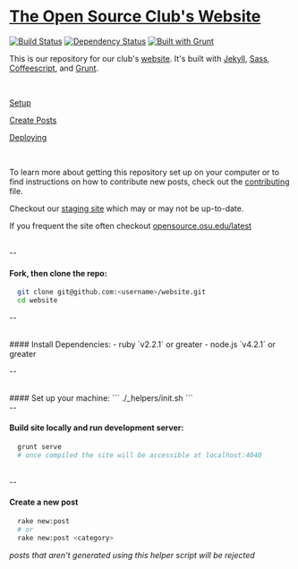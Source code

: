 # [The Open Source Club's Website](https://opensource.osu.edu)

[![Build Status](https://travis-ci.org/OSUOSC/website.svg?branch=master)](https://travis-ci.org/OSUOSC/website)
[![Dependency Status](https://gemnasium.com/OSUOSC/open-source-club-website.svg)](https://gemnasium.com/OSUOSC/open-source-club-website)
[![Built with Grunt](https://cdn.gruntjs.com/builtwith.png)](http://gruntjs.com/)


This is our repository for our club's [website](https://opensource.osu.edu). It's built with [Jekyll](https://github.com/jekyll/jekyll), [Sass](https://github.com/sass/sass), [Coffeescript](https://github.com/jashkenas/coffeescript), and [Grunt](https://github.com/gruntjs/grunt).


<br>


[Setup](https://github.com/OSUOSC/website/blob/master/_docs/setup.md)

[Create Posts](https://github.com/OSUOSC/website/blob/master/_docs/new-post.md)

[Deploying](https://github.com/OSUOSC/website/blob/master/_docs/deploying.md)

<br>

To learn more about getting this repository set up on your computer or to find instructions on how to contribute new posts, check out the [contributing](https://github.com/OSUOSC/website/blob/master/.github/CONTRIBUTING.md) file.

Checkout our [staging site](https://osuosc.github.io/website/) which may or may not be up-to-date.

If you frequent the site often checkout [opensource.osu.edu/latest](https://opensource.osu.edu/latest)

<br>
--
<br>

#### Fork, then clone the repo:
  ```bash
    git clone git@github.com:<username>/website.git
    cd website
  ```

--

<br>
#### Install Dependencies:
  - ruby `v2.2.1` or greater
  - node.js `v4.2.1` or greater

--

<br>
#### Set up your machine:
  ```
  ./_helpers/init.sh
  ```

<br>
--
<br>

#### Build site locally and run development server:
  ```bash
    grunt serve
    # once compiled the site will be accessible at localhost:4040
  ```

<br>
--
<br>

#### Create a new post

  ```bash
    rake new:post
    # or
    rake new:post <category>
  ```

*posts that aren't generated using this helper script will be rejected*

<br>

